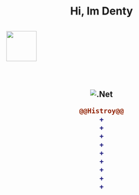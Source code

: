 <h1 align="center">
Hi, Im Denty </h1>

<br>

<img src="https://cdn3.emoji.gg/emojis/8807-sao-alicesip.png" height="80" width="80">

<h2 align="center" Experience</h2>

<br>

<p align="center">
  
  ![.Net](https://img.shields.io/badge/.NET-5C2D91?style=for-the-badge&logo=.net&logoColor=white)
</p>

```diff
@@Histroy@@
+
+
+
+
+
+
+
+
+
```
